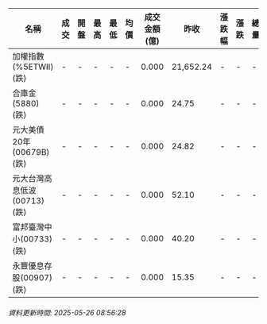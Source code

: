 | 名稱 | 成交 | 開盤 | 最高 | 最低 | 均價 | 成交金額(億) | 昨收 | 漲跌幅 | 漲跌 | 總量 | 昨量 | 振幅 |
| -------- | -------- | -------- | -------- |-------- | -------- | -------- |-------- |-------- |-------- | -------- | -------- |-------- |
|加權指數(%5ETWII) (跌)|-|-|-|-|-|0.000|21,652.24|-|-|-|-|0.00%|
|合庫金(5880) (跌)|-|-|-|-|-|0.000|24.75|-|-|-|-|0.00%|
|元大美債20年(00679B) (跌)|-|-|-|-|-|0.000|24.82|-|-|-|-|0.00%|
|元大台灣高息低波(00713) (跌)|-|-|-|-|-|0.000|52.10|-|-|-|-|0.00%|
|富邦臺灣中小(00733) (跌)|-|-|-|-|-|0.000|40.20|-|-|-|-|0.00%|
|永豐優息存股(00907) (跌)|-|-|-|-|-|0.000|15.35|-|-|-|-|0.00%|
###### 資料更新時間: 2025-05-26 08:56:28